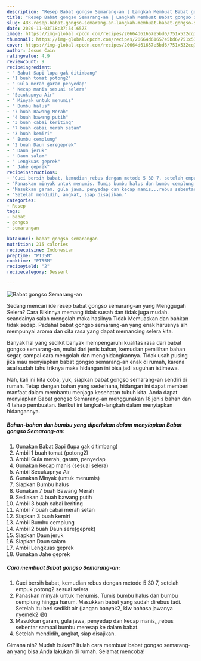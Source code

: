 ```yaml
---
description: "Resep Babat gongso Semarang-an | Langkah Membuat Babat gongso Semarang-an Yang Enak Banget"
title: "Resep Babat gongso Semarang-an | Langkah Membuat Babat gongso Semarang-an Yang Enak Banget"
slug: 483-resep-babat-gongso-semarang-an-langkah-membuat-babat-gongso-semarang-an-yang-enak-banget
date: 2020-11-03T18:37:54.657Z
image: https://img-global.cpcdn.com/recipes/20664d61657e5bd6/751x532cq70/babat-gongso-semarang-an-foto-resep-utama.jpg
thumbnail: https://img-global.cpcdn.com/recipes/20664d61657e5bd6/751x532cq70/babat-gongso-semarang-an-foto-resep-utama.jpg
cover: https://img-global.cpcdn.com/recipes/20664d61657e5bd6/751x532cq70/babat-gongso-semarang-an-foto-resep-utama.jpg
author: Jesus Cain
ratingvalue: 4.9
reviewcount: 9
recipeingredient:
- " Babat Sapi lupa gak ditimbang"
- "1 buah tomat potong2"
- " Gula merah garam penyedap"
- " Kecap manis sesuai selera"
- "Secukupnya Air"
- " Minyak untuk menumis"
- " Bumbu halus"
- "7 buah Bawang Merah"
- "4 buah bawang putih"
- "3 buah cabai keriting"
- "7 buah cabai merah setan"
- "3 buah kemiri"
- " Bumbu cemplung"
- "2 buah Daun seregeprek"
- " Daun jeruk"
- " Daun salam"
- " Lengkuas geprek"
- " Jahe geprek"
recipeinstructions:
- "Cuci bersih babat, kemudian rebus dengan metode 5 30 7, setelah empuk potong2 sesuai selera"
- "Panaskan minyak untuk menumis. Tumis bumbu halus dan bumbu cemplung hingga harum. Masukkan babat yang sudah direbus tadi. Setelah itu beri sedikit air (jangan banyak2, klw bahasa jawanya nyemek2 😅)"
- "Masukkan garam, gula jawa, penyedap dan kecap manis,,,rebus sebentar sampai bumbu meresap ke dalam babat."
- "Setelah mendidih, angkat, siap disajikan."
categories:
- Resep
tags:
- babat
- gongso
- semarangan

katakunci: babat gongso semarangan 
nutrition: 215 calories
recipecuisine: Indonesian
preptime: "PT35M"
cooktime: "PT55M"
recipeyield: "2"
recipecategory: Dessert

---
```



![Babat gongso Semarang-an](https://img-global.cpcdn.com/recipes/20664d61657e5bd6/751x532cq70/babat-gongso-semarang-an-foto-resep-utama.jpg)

Sedang mencari ide resep babat gongso semarang-an yang Menggugah Selera? Cara Bikinnya memang tidak susah dan tidak juga mudah. seandainya salah mengolah maka hasilnya Tidak Memuaskan dan bahkan tidak sedap. Padahal babat gongso semarang-an yang enak harusnya sih mempunyai aroma dan cita rasa yang dapat memancing selera kita.

Banyak hal yang sedikit banyak mempengaruhi kualitas rasa dari babat gongso semarang-an, mulai dari jenis bahan, kemudian pemilihan bahan segar, sampai cara mengolah dan menghidangkannya. Tidak usah pusing jika mau menyiapkan babat gongso semarang-an enak di rumah, karena asal sudah tahu triknya maka hidangan ini bisa jadi suguhan istimewa.




Nah, kali ini kita coba, yuk, siapkan babat gongso semarang-an sendiri di rumah. Tetap dengan bahan yang sederhana, hidangan ini dapat memberi manfaat dalam membantu menjaga kesehatan tubuh kita. Anda dapat menyiapkan Babat gongso Semarang-an menggunakan 18 jenis bahan dan 4 tahap pembuatan. Berikut ini langkah-langkah dalam menyiapkan hidangannya.

<!--inarticleads1-->

##### Bahan-bahan dan bumbu yang diperlukan dalam menyiapkan Babat gongso Semarang-an:

1. Gunakan  Babat Sapi (lupa gak ditimbang)
1. Ambil 1 buah tomat (potong2)
1. Ambil  Gula merah, garam, penyedap
1. Gunakan  Kecap manis (sesuai selera)
1. Ambil Secukupnya Air
1. Gunakan  Minyak (untuk menumis)
1. Siapkan  Bumbu halus
1. Gunakan 7 buah Bawang Merah
1. Sediakan 4 buah bawang putih
1. Ambil 3 buah cabai keriting
1. Ambil 7 buah cabai merah setan
1. Siapkan 3 buah kemiri
1. Ambil  Bumbu cemplung
1. Ambil 2 buah Daun sere(geprek)
1. Siapkan  Daun jeruk
1. Siapkan  Daun salam
1. Ambil  Lengkuas geprek
1. Gunakan  Jahe geprek




<!--inarticleads2-->

##### Cara membuat Babat gongso Semarang-an:

1. Cuci bersih babat, kemudian rebus dengan metode 5 30 7, setelah empuk potong2 sesuai selera
1. Panaskan minyak untuk menumis. Tumis bumbu halus dan bumbu cemplung hingga harum. Masukkan babat yang sudah direbus tadi. Setelah itu beri sedikit air (jangan banyak2, klw bahasa jawanya nyemek2 😅)
1. Masukkan garam, gula jawa, penyedap dan kecap manis,,,rebus sebentar sampai bumbu meresap ke dalam babat.
1. Setelah mendidih, angkat, siap disajikan.




Gimana nih? Mudah bukan? Itulah cara membuat babat gongso semarang-an yang bisa Anda lakukan di rumah. Selamat mencoba!
